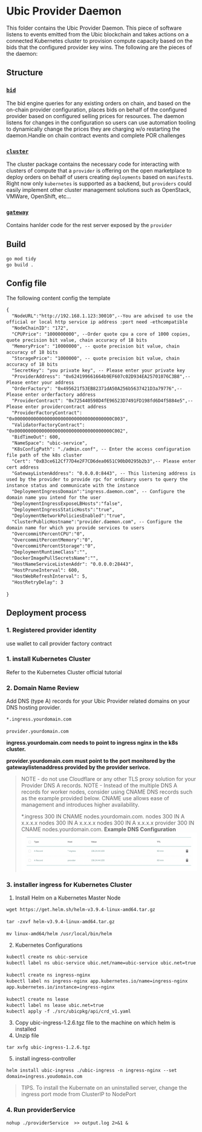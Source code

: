 # Ubic Provider Daemon


This folder contains the Ubic Provider Daemon. This piece of software listens to events emitted from the Ubic blockchain and takes actions on a connected Kubernetes cluster to provision compute capacity based on the bids that the configured provider key wins. The following are the pieces of the daemon:


## Structure

### [`bid`](./bid)

The bid engine queries for any existing orders on chain, and based on the on-chain provider configuration, places bids on behalf of the configured provider based on configured selling prices for resources. The daemon listens for changes in the configuration so users can use automation tooling to dynamically change the prices they are charging w/o restarting the daemon.Handle on chain contract events and complete POR challenges

### [`cluster`](./cluster)

The cluster package contains the necessary code for interacting with clusters of compute that a `provider` is offering on the open marketplace to deploy orders on behalf of users creating `deployments` based on `manifest`s. Right now only `kubernetes` is supported as a backend, but `providers` could easily implement other cluster management solutions such as OpenStack, VMWare, OpenShift, etc...


### [`gateway`](./gateway)

Contains hanlder code for the rest server exposed by the `provider`

## Build
```
go mod tidy
go build .
```
## Config file
The following content config the template
```
{
  "NodeURL":"http://192.168.1.123:30010",--You are advised to use the official or local http service ip address :port need -ethcompatible
  "NodeChainID": "172",
  "CPUPrice": "1000000000", --Order quote cpu a core of 1000 copies, quote precision bit value, chain accuracy of 18 bits
  "MemoryPrice": "10000000", -- quote precision bit value, chain accuracy of 18 bits
  "StoragePrice": "1000000", -- quote precision bit value, chain accuracy of 18 bits
  "SecretKey": "you private key", -- Please enter your private key
  "ProviderAddress": "0x624199661664b9EF607c02D934EA25701076C3B8",-- Please enter your address
  "OrderFactory": "0x495621f53EB82371dA50A256b5637421D3a79776",-- Please enter orderfactory address
  "ProviderContract": "0x725440598D4fE96523D7491FD198fd6D4f5884e5",-- Please enter providercontract address
  "ProviderFactoryContract": "0x000000000000000000000000000000000000C003",
  "ValidatorFactoryContract": "0x000000000000000000000000000000000000C002",
  "BidTimeOut": 600,
  "NameSpace": "ubic-service",
  "K8sConfigPath": "./admin.conf", -- Enter the access configuration file path of the k8s cluster
  "Cert": "0xB3ce612Cf77D4e2F7CD6dea0651C90bD0295b2b3",-- Please enter cert address
  "GatewayListenAddress": "0.0.0.0:8443", -- This listening address is used by the provider to provide rpc for ordinary users to query the instance status and communicate with the instance
  "DeploymentIngressDomain":"ingress.daemon.com", -- Configure the domain name you intend for the user
  "DeploymentIngressExposeLBHosts":"false",
  "DeploymentIngressStaticHosts":"true",
  "DeploymentNetworkPoliciesEnabled":"true",
  "ClusterPublicHostname":"provider.daemon.com", -- Configure the domain name for which you provide services to users
  "OvercommitPercentCPU":"0",
  "OvercommitPercentMemory":"0",
  "OvercommitPercentStorage":"0",
  "DeploymentRuntimeClass":"",
  "DockerImagePullSecretsName":"",
  "HostNameServiceListenAddr": "0.0.0.0:28443",
  "HostPruneInterval": 600,
  "HostWebRefreshInterval": 5,
  "HostRetryDelay": 3

}
```
## Deployment process

### 1. Registered provider identity

use wallet to call provider factory contract

### 1. install Kubernetes Cluster

Refer to the Kubernetes Cluster official tutorial

### 2. Domain Name Review

Add DNS (type A) records for your Ubic Provider related domains on your DNS hosting provider.
```
*.ingress.yourdomain.com

provider.yourdomain.com
```
**ingress.yourdomain.com needs to point to ingress nginx in the k8s cluster.**

**provider.yourdomain.com must point to the port monitored by the gatewaylistenaddress provided by the provider serivce.**
> NOTE - do not use Cloudflare or any other TLS proxy solution for your Provider DNS A records.
> NOTE - Instead of the multiple DNS A records for worker nodes, consider using CNAME DNS records such as the example provided below.  CNAME use allows ease of management and introduces higher availability.
>
> *.ingress 300 IN CNAME nodes.yourdomain.com.
> nodes 300 IN A x.x.x.x
> nodes 300 IN A x.x.x.x
> nodes 300 IN A x.x.x.x
> provider 300 IN CNAME nodes.yourdomain.com.
**Example DNS Configuration**
![img.png](img.png)
### 3. installer ingress for Kubernetes Cluster
1. Install Helm on a Kubernetes Master Node
```
wget https://get.helm.sh/helm-v3.9.4-linux-amd64.tar.gz

tar -zxvf helm-v3.9.4-linux-amd64.tar.gz

mv linux-amd64/helm /usr/local/bin/helm

```
2. Kubernetes Configurations
```
kubectl create ns ubic-service
kubectl label ns ubic-service ubic.net/name=ubic-service ubic.net=true

kubectl create ns ingress-nginx
kubectl label ns ingress-nginx app.kubernetes.io/name=ingress-nginx app.kubernetes.io/instance=ingress-nginx

kubectl create ns lease
kubectl label ns lease ubic.net=true
kubectl apply -f ./src/ubicpkg/api/crd_v1.yaml
```
3. Copy ubic-ingress-1.2.6.tgz file to the machine on which helm is installed
4. Unzip file
```
tar xvfg ubic-ingress-1.2.6.tgz
```
5. install ingress-controller
```
helm install ubic-ingress ./ubic-ingress -n ingress-nginx --set domain=ingress.youdomain.com
```
> TIPS. To install the Kubernate on an uninstalled server, change the ingress port mode from ClusterIP to NodePort
### 4. Run providerService
```
nohup ./providerService  >> output.log 2>&1 &
```

   

